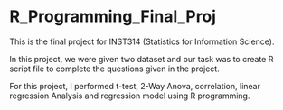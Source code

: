 # R_Programming_Final_Proj

This is the final project for INST314 (Statistics for Information Science). 

In this project, we were given two dataset and our task was to create R script file to complete the questions given in the project. 

For this project, I performed t-test, 2-Way Anova, correlation, linear regression Analysis and regression model using R programming. 
